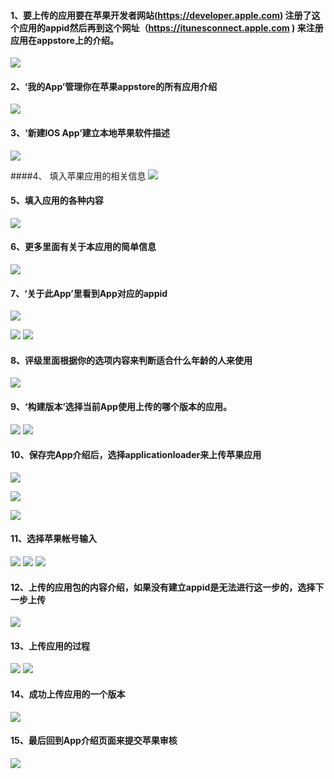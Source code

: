 ﻿#### 1、要上传的应用要在苹果开发者网站(https://developer.apple.com) 注册了这个应用的appid然后再到这个网址（https://itunesconnect.apple.com  ) 来注册应用在appstore上的介绍。
![](http://newdocx.appcan.cn/docximg/up001.jpg)

#### 2、‘我的App’管理你在苹果appstore的所有应用介绍
![](http://newdocx.appcan.cn/docximg/up003.jpg)

#### 3、‘新建IOS App’建立本地苹果软件描述
![](http://newdocx.appcan.cn/docximg/up005.jpg)

####4、 填入苹果应用的相关信息
![](http://newdocx.appcan.cn/docximg/up007.jpg)

#### 5、填入应用的各种内容
![](http://newdocx.appcan.cn/docximg/up009.jpg)

#### 6、更多里面有关于本应用的简单信息
![](http://newdocx.appcan.cn/docximg/up011.jpg)

#### 7、‘关于此App’里看到App对应的appid
![](http://newdocx.appcan.cn/docximg/up013.jpg)

 
![](http://newdocx.appcan.cn/docximg/up015.jpg)
![](http://newdocx.appcan.cn/docximg/up017.jpg)

#### 8、评级里面根据你的选项内容来判断适合什么年龄的人来使用
 
![](http://newdocx.appcan.cn/docximg/up019.jpg)

#### 9、‘构建版本’选择当前App使用上传的哪个版本的应用。
![](http://newdocx.appcan.cn/docximg/up021.jpg)
![](http://newdocx.appcan.cn/docximg/up023.jpg)

#### 10、保存完App介绍后，选择applicationloader来上传苹果应用
![](http://newdocx.appcan.cn/docximg/up025.jpg)

![](http://newdocx.appcan.cn/docximg/up027.jpg)

![](http://newdocx.appcan.cn/docximg/up029.jpg)

#### 11、选择苹果帐号输入
![](http://newdocx.appcan.cn/docximg/up031.jpg)
![](http://newdocx.appcan.cn/docximg/up033.jpg)
![](http://newdocx.appcan.cn/docximg/up035.jpg)

#### 12、上传的应用包的内容介绍，如果没有建立appid是无法进行这一步的，选择下一步上传
![](http://newdocx.appcan.cn/docximg/up037.jpg)

#### 13、上传应用的过程
![](http://newdocx.appcan.cn/docximg/up039.jpg)
![](http://newdocx.appcan.cn/docximg/up041.jpg)

#### 14、成功上传应用的一个版本
![](http://newdocx.appcan.cn/docximg/up043.jpg)

#### 15、最后回到App介绍页面来提交苹果审核
![](http://newdocx.appcan.cn/docximg/up045.jpg)

